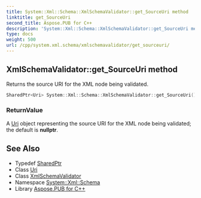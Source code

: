 ```yaml
---
title: System::Xml::Schema::XmlSchemaValidator::get_SourceUri method
linktitle: get_SourceUri
second_title: Aspose.PUB for C++
description: 'System::Xml::Schema::XmlSchemaValidator::get_SourceUri method. Returns the source URI for the XML node being validated in C++.'
type: docs
weight: 500
url: /cpp/system.xml.schema/xmlschemavalidator/get_sourceuri/
---
```

## XmlSchemaValidator::get_SourceUri method


Returns the source URI for the XML node being validated.

```cpp
SharedPtr<Uri> System::Xml::Schema::XmlSchemaValidator::get_SourceUri()
```


### ReturnValue

A [Uri](../../../system/uri/) object representing the source URI for the XML node being validated; the default is **nullptr**.

## See Also

* Typedef [SharedPtr](../../../system/sharedptr/)
* Class [Uri](../../../system/uri/)
* Class [XmlSchemaValidator](../)
* Namespace [System::Xml::Schema](../../)
* Library [Aspose.PUB for C++](../../../)

